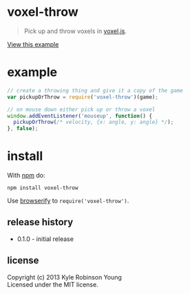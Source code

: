 # voxel-throw

> Pick up and throw voxels in [voxel.js](https://github.com/maxogden/voxel-engine).

[View this example](http://shama.github.com/voxel-throw)

# example

``` js
// create a throwing thing and give it a copy of the game
var pickupOrThrow = require('voxel-throw')(game);

// on mouse down either pick up or throw a voxel
window.addEventListener('mouseup', function() {
  pickupOrThrow(/* velocity, {x: angle, y: angle} */);
}, false);
```

# install

With [npm](https://npmjs.org) do:

```
npm install voxel-throw
```

Use [browserify](http://browserify.org) to `require('voxel-throw')`.

## release history
* 0.1.0 - initial release

## license
Copyright (c) 2013 Kyle Robinson Young<br/>
Licensed under the MIT license.
